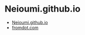 # Neioumi.github.io

* [Neioumi.github.io](http://Neioumi.github.io)
* [fromdot.com](http://fromdot.com)
